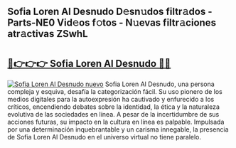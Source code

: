 ## Sofia Loren Al Desnudo D𝚎sn𝚞dos filtr𝚊dos - Parts-NE0 Vid𝚎os f𝚘tos - N𝚞evas filtr𝚊ciones atr𝚊ctivas ZSwhL

# <h2><a href="http://mb19o05.tromn.icu/?c=Sofia+Loren+Al+Desnudo">🔗👉👉👉 Sofia Loren Al Desnudo 🔗🔗</a></h2>

[![Sofia Loren Al Desnudo nuevo](https://i.imgur.com/pEAQMta.gif)](http://mb19o05.tromn.icu/?c=Sofia+Loren+Al+Desnudo)
Sofia Loren Al Desnudo, una persona compleja y esquiva, desafía la categorización fácil. Su uso pionero de los medios digitales para la autoexpresión ha cautivado y enfurecido a los críticos, encendiendo debates sobre la identidad, la ética y la naturaleza evolutiva de las sociedades en línea. A pesar de la incertidumbre de sus acciones futuras, su impacto en la cultura en línea es palpable. Impulsada por una determinación inquebrantable y un carisma innegable, la presencia de Sofia Loren Al Desnudo en el universo virtual no tiene paralelo.
